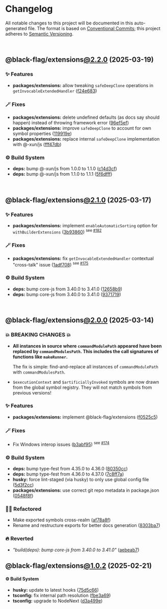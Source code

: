 # Changelog

All notable changes to this project will be documented in this auto-generated
file. The format is based on [Conventional Commits][1];
this project adheres to [Semantic Versioning][2].

<br />

## @black-flag/extensions[@2.2.0][3] (2025-03-19)

### ✨ Features

- **packages/extensions:** allow tweaking `safeDeepClone` operations in `getInvocableExtendedHandler` ([f24e683][4])

### 🪄 Fixes

- **packages/extensions:** delete undefined defaults (as docs say should happen) instead of throwing framework error ([96ef5ef][5])
- **packages/extensions:** improve `safeDeepClone` to account for own symbol properties ([119919e][6])
- **packages/extensions:** replace internal `safeDeepClone` implementation with @-xun/js ([fff47db][7])

### ⚙️ Build System

- **deps:** bump @-xun/js from 1.0.0 to 1.1.0 ([c14d3cf][8])
- **deps:** bump @-xun/js from 1.1.0 to 1.1.1 ([5f6dfff][9])

<br />

## @black-flag/extensions[@2.1.0][10] (2025-03-17)

### ✨ Features

- **packages/extensions:** implement `enableAutomaticSorting` option for `withBuilderExtensions` ([3b93860][11]) <sup>see [#182][12]</sup>

### 🪄 Fixes

- **packages/extensions:** fix `getInvocableExtendedHandler` contextual "cross-talk" issue ([1adf708][13]) <sup>see [#175][14]</sup>

### ⚙️ Build System

- **deps:** bump core-js from 3.40.0 to 3.41.0 ([12658b9][15])
- **deps:** bump core-js from 3.40.0 to 3.41.0 ([9371719][16])

<br />

## @black-flag/extensions[@2.0.0][17] (2025-03-14)

### 💥 BREAKING CHANGES 💥

- **All instances in source where `commandModulePath` appeared have been replaced by `commandModulesPath`. This includes the call signatures of functions like `makeRunner`.**

  The fix is simple: find-and-replace all instances of `commandModulePath` with `commandModulesPath`.

- `$executionContext` and `$artificiallyInvoked` symbols are now drawn from the global symbol registry. They will not match symbols from previous versions!

### ✨ Features

- **packages/extensions:** implement @black-flag/extensions ([f0525c5][18])

### 🪄 Fixes

- Fix Windows interop issues ([b3abf95][19]) <sup>see [#174][20]</sup>

### ⚙️ Build System

- **deps:** bump type-fest from 4.35.0 to 4.36.0 ([80350cc][21])
- **deps:** bump type-fest from 4.36.0 to 4.37.0 ([7c8ff7a][22])
- **husky:** force lint-staged (via husky) to only use global config file ([5d3f2cc][23])
- **packages/extensions:** use correct git repo metadata in package.json ([0548f8f][24])

### 🧙🏿 Refactored

- Make exported symbols cross-realm ([af78a8f][25])
- Rename and restructure exports for better docs generation ([8303ba7][26])

### 🔥 Reverted

- _"build(deps): bump core-js from 3.40.0 to 3.41.0"_ ([aebeab7][27])

## @black-flag/extensions[@1.0.2][28] (2025-02-21)

#### ⚙️ Build System

- **husky:** update to latest hooks ([75d5c66][29])
- **tsconfig:** fix internal path resolution ([fbe3a69][30])
- **tsconfig:** upgrade to NodeNext ([d3a499e][31])

[1]: https://conventionalcommits.org
[2]: https://semver.org
[3]: https://github.com/Xunnamius/black-flag/compare/@black-flag/extensions@2.1.0...@black-flag/extensions@2.2.0
[4]: https://github.com/Xunnamius/black-flag/commit/f24e683503f57d7c6785584366260d2a19cae1f1
[5]: https://github.com/Xunnamius/black-flag/commit/96ef5ef271071d7886664e00b661d5f21655c0f3
[6]: https://github.com/Xunnamius/black-flag/commit/119919ef40e6a89644ec3156b9bae57c5e24b459
[7]: https://github.com/Xunnamius/black-flag/commit/fff47db4d3a0610fec0fdd48ba7a5cf006993ac7
[8]: https://github.com/Xunnamius/black-flag/commit/c14d3cf8c1964184f8d222e6586eb6c95c5b4fbb
[9]: https://github.com/Xunnamius/black-flag/commit/5f6dfffed3686aa83522ed99127c8acc6eff7158
[10]: https://github.com/Xunnamius/black-flag/compare/@black-flag/extensions@2.0.0...@black-flag/extensions@2.1.0
[11]: https://github.com/Xunnamius/black-flag/commit/3b9386082ffb4c7b2987c0f2b2e00e6cd48ad4bb
[12]: https://github.com/Xunnamius/black-flag/issues/182
[13]: https://github.com/Xunnamius/black-flag/commit/1adf7086f5837a4166d7bdfc87028a031d772480
[14]: https://github.com/Xunnamius/black-flag/issues/175
[15]: https://github.com/Xunnamius/black-flag/commit/12658b92d7bda44a0105775dae2db2cb0a1fcdee
[16]: https://github.com/Xunnamius/black-flag/commit/937171967cd8887a8aba12cbb23c0adffacc6c78
[17]: https://github.com/Xunnamius/black-flag/compare/@black-flag/extensions@1.0.2...@black-flag/extensions@2.0.0
[18]: https://github.com/Xunnamius/black-flag/commit/f0525c5f4bf72b0f28fedf4f6d66f4a1b7353b05
[19]: https://github.com/Xunnamius/black-flag/commit/b3abf95ca2958d5d2fca1091178c050ef88fe5f5
[20]: https://github.com/Xunnamius/black-flag/issues/174
[21]: https://github.com/Xunnamius/black-flag/commit/80350cca61bef915d737fb097e4e3838118a1167
[22]: https://github.com/Xunnamius/black-flag/commit/7c8ff7ad8ffd4d822329278da0a21db54f904f25
[23]: https://github.com/Xunnamius/black-flag/commit/5d3f2ccdfcd615917892d27a5c2cfa1b28879e0c
[24]: https://github.com/Xunnamius/black-flag/commit/0548f8fe3c7daa363173184e34f2307f8964dbed
[25]: https://github.com/Xunnamius/black-flag/commit/af78a8fbc5839e0d3db1b07312bbc854ef1b7a0d
[26]: https://github.com/Xunnamius/black-flag/commit/8303ba7f438ae7f7dedfc2b6f5fd396cab32b252
[27]: https://github.com/Xunnamius/black-flag/commit/aebeab7d2567bc70eedd5920ea51c02bfe3dc081
[28]: https://github.com/Xunnamius/black-flag/compare/d3a499e7aeddf23d392479b2cf99cc98bce8226f...@black-flag/extensions@1.0.2
[29]: https://github.com/Xunnamius/black-flag/commit/75d5c66bcce8f0c2c139962f7ddd28aa0c9499d7
[30]: https://github.com/Xunnamius/black-flag/commit/fbe3a699a9063ed7da08311a22fe798672583b0f
[31]: https://github.com/Xunnamius/black-flag/commit/d3a499e7aeddf23d392479b2cf99cc98bce8226f
